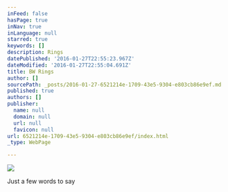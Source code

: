 ```yaml
---
inFeed: false
hasPage: true
inNav: true
inLanguage: null
starred: true
keywords: []
description: Rings
datePublished: '2016-01-27T22:55:23.967Z'
dateModified: '2016-01-27T22:55:04.691Z'
title: BW Rings
author: []
sourcePath: _posts/2016-01-27-6521214e-1709-43e5-9304-e803cb86e9ef.md
published: true
authors: []
publisher:
  name: null
  domain: null
  url: null
  favicon: null
url: 6521214e-1709-43e5-9304-e803cb86e9ef/index.html
_type: WebPage

---
```

![](https://the-grid-user-content.s3-us-west-2.amazonaws.com/ae64469e-94e2-497d-b3b4-9f90313b1f6b.jpg)

Just a few words to say